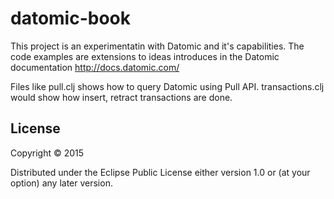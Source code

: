 # datomic-book

This project is an experimentatin with Datomic and it's capabilities. The code examples are extensions to ideas introduces in the Datomic documentation http://docs.datomic.com/

Files like pull.clj shows how to query Datomic using Pull API.
transactions.clj would show how insert, retract transactions are done.


## License

Copyright © 2015

Distributed under the Eclipse Public License either version 1.0 or (at
your option) any later version.
